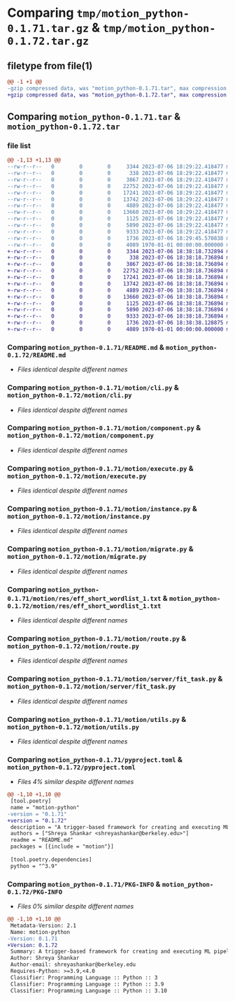 # Comparing `tmp/motion_python-0.1.71.tar.gz` & `tmp/motion_python-0.1.72.tar.gz`

## filetype from file(1)

```diff
@@ -1 +1 @@
-gzip compressed data, was "motion_python-0.1.71.tar", max compression
+gzip compressed data, was "motion_python-0.1.72.tar", max compression
```

## Comparing `motion_python-0.1.71.tar` & `motion_python-0.1.72.tar`

### file list

```diff
@@ -1,13 +1,13 @@
--rw-r--r--   0        0        0     3344 2023-07-06 18:29:22.418477 motion_python-0.1.71/README.md
--rw-r--r--   0        0        0      338 2023-07-06 18:29:22.418477 motion_python-0.1.71/motion/__init__.py
--rw-r--r--   0        0        0     3867 2023-07-06 18:29:22.418477 motion_python-0.1.71/motion/cli.py
--rw-r--r--   0        0        0    22752 2023-07-06 18:29:22.418477 motion_python-0.1.71/motion/component.py
--rw-r--r--   0        0        0    17241 2023-07-06 18:29:22.418477 motion_python-0.1.71/motion/execute.py
--rw-r--r--   0        0        0    13742 2023-07-06 18:29:22.418477 motion_python-0.1.71/motion/instance.py
--rw-r--r--   0        0        0     4889 2023-07-06 18:29:22.418477 motion_python-0.1.71/motion/migrate.py
--rw-r--r--   0        0        0    13660 2023-07-06 18:29:22.418477 motion_python-0.1.71/motion/res/eff_short_wordlist_1.txt
--rw-r--r--   0        0        0     1125 2023-07-06 18:29:22.418477 motion_python-0.1.71/motion/route.py
--rw-r--r--   0        0        0     5890 2023-07-06 18:29:22.418477 motion_python-0.1.71/motion/server/fit_task.py
--rw-r--r--   0        0        0     9333 2023-07-06 18:29:22.418477 motion_python-0.1.71/motion/utils.py
--rw-r--r--   0        0        0     1736 2023-07-06 18:29:45.570838 motion_python-0.1.71/pyproject.toml
--rw-r--r--   0        0        0     4089 1970-01-01 00:00:00.000000 motion_python-0.1.71/PKG-INFO
+-rw-r--r--   0        0        0     3344 2023-07-06 18:38:18.732894 motion_python-0.1.72/README.md
+-rw-r--r--   0        0        0      338 2023-07-06 18:38:18.736894 motion_python-0.1.72/motion/__init__.py
+-rw-r--r--   0        0        0     3867 2023-07-06 18:38:18.736894 motion_python-0.1.72/motion/cli.py
+-rw-r--r--   0        0        0    22752 2023-07-06 18:38:18.736894 motion_python-0.1.72/motion/component.py
+-rw-r--r--   0        0        0    17241 2023-07-06 18:38:18.736894 motion_python-0.1.72/motion/execute.py
+-rw-r--r--   0        0        0    13742 2023-07-06 18:38:18.736894 motion_python-0.1.72/motion/instance.py
+-rw-r--r--   0        0        0     4889 2023-07-06 18:38:18.736894 motion_python-0.1.72/motion/migrate.py
+-rw-r--r--   0        0        0    13660 2023-07-06 18:38:18.736894 motion_python-0.1.72/motion/res/eff_short_wordlist_1.txt
+-rw-r--r--   0        0        0     1125 2023-07-06 18:38:18.736894 motion_python-0.1.72/motion/route.py
+-rw-r--r--   0        0        0     5890 2023-07-06 18:38:18.736894 motion_python-0.1.72/motion/server/fit_task.py
+-rw-r--r--   0        0        0     9333 2023-07-06 18:38:18.736894 motion_python-0.1.72/motion/utils.py
+-rw-r--r--   0        0        0     1736 2023-07-06 18:38:38.128875 motion_python-0.1.72/pyproject.toml
+-rw-r--r--   0        0        0     4089 1970-01-01 00:00:00.000000 motion_python-0.1.72/PKG-INFO
```

### Comparing `motion_python-0.1.71/README.md` & `motion_python-0.1.72/README.md`

 * *Files identical despite different names*

### Comparing `motion_python-0.1.71/motion/cli.py` & `motion_python-0.1.72/motion/cli.py`

 * *Files identical despite different names*

### Comparing `motion_python-0.1.71/motion/component.py` & `motion_python-0.1.72/motion/component.py`

 * *Files identical despite different names*

### Comparing `motion_python-0.1.71/motion/execute.py` & `motion_python-0.1.72/motion/execute.py`

 * *Files identical despite different names*

### Comparing `motion_python-0.1.71/motion/instance.py` & `motion_python-0.1.72/motion/instance.py`

 * *Files identical despite different names*

### Comparing `motion_python-0.1.71/motion/migrate.py` & `motion_python-0.1.72/motion/migrate.py`

 * *Files identical despite different names*

### Comparing `motion_python-0.1.71/motion/res/eff_short_wordlist_1.txt` & `motion_python-0.1.72/motion/res/eff_short_wordlist_1.txt`

 * *Files identical despite different names*

### Comparing `motion_python-0.1.71/motion/route.py` & `motion_python-0.1.72/motion/route.py`

 * *Files identical despite different names*

### Comparing `motion_python-0.1.71/motion/server/fit_task.py` & `motion_python-0.1.72/motion/server/fit_task.py`

 * *Files identical despite different names*

### Comparing `motion_python-0.1.71/motion/utils.py` & `motion_python-0.1.72/motion/utils.py`

 * *Files identical despite different names*

### Comparing `motion_python-0.1.71/pyproject.toml` & `motion_python-0.1.72/pyproject.toml`

 * *Files 4% similar despite different names*

```diff
@@ -1,10 +1,10 @@
 [tool.poetry]
 name = "motion-python"
-version = "0.1.71"
+version = "0.1.72"
 description = "A trigger-based framework for creating and executing ML pipelines."
 authors = ["Shreya Shankar <shreyashankar@berkeley.edu>"]
 readme = "README.md"
 packages = [{include = "motion"}]
 
 [tool.poetry.dependencies]
 python = "^3.9"
```

### Comparing `motion_python-0.1.71/PKG-INFO` & `motion_python-0.1.72/PKG-INFO`

 * *Files 0% similar despite different names*

```diff
@@ -1,10 +1,10 @@
 Metadata-Version: 2.1
 Name: motion-python
-Version: 0.1.71
+Version: 0.1.72
 Summary: A trigger-based framework for creating and executing ML pipelines.
 Author: Shreya Shankar
 Author-email: shreyashankar@berkeley.edu
 Requires-Python: >=3.9,<4.0
 Classifier: Programming Language :: Python :: 3
 Classifier: Programming Language :: Python :: 3.9
 Classifier: Programming Language :: Python :: 3.10
```

